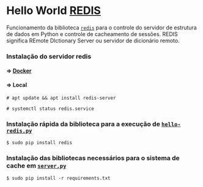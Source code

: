 # Hello World [REDIS](https://redis.io)

Funcionamento da biblioteca [`redis`](https://pypi.org/project/redis/) para o controle do servidor de estrutura de dados em Python e controle de cacheamento de sessões. REDIS significa REmote DIctionary Server ou servidor de dicionário remoto.

### Instalação do servidor redis
#### => [Docker](https://hub.docker.com/_/redis/)
#### => Local
```
# apt update && apt install redis-server
```
```
# systemctl status redis.service
```

### Instalação rápida da biblioteca para a execução de [`hello-redis.py`](/hello-redis.py)

```
$ sudo pip install redis
```

### Instalação das bibliotecas necessários para o sistema de cache em [`server.py`](/server.py)

```
$ sudo pip install -r requirements.txt
```